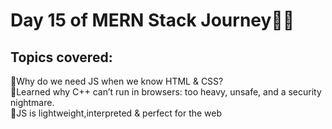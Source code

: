 # Day 15 of MERN Stack Journey🍁✅
## Topics covered:  
🔸Why do we need JS when we know HTML & CSS?  
🔸Learned why C++ can’t run in browsers: too heavy, unsafe, and a security nightmare.  
🔸JS is lightweight,interpreted & perfect for the web
